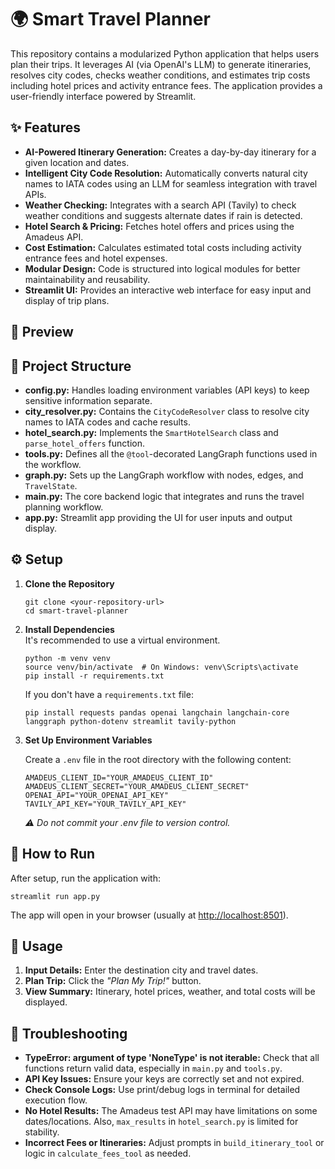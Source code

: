 <!DOCTYPE html>
<html lang="en">
<head>
  <meta charset="UTF-8">
  <title>Smart Travel Planner</title>
</head>
<body>

<h1>🌍 Smart Travel Planner</h1>

<p>This repository contains a modularized Python application that helps users plan their trips. It leverages AI (via OpenAI's LLM) to generate itineraries, resolves city codes, checks weather conditions, and estimates trip costs including hotel prices and activity entrance fees. The application provides a user-friendly interface powered by Streamlit.</p>

<h2>✨ Features</h2>
<ul>
  <li><strong>AI-Powered Itinerary Generation:</strong> Creates a day-by-day itinerary for a given location and dates.</li>
  <li><strong>Intelligent City Code Resolution:</strong> Automatically converts natural city names to IATA codes using an LLM for seamless integration with travel APIs.</li>
  <li><strong>Weather Checking:</strong> Integrates with a search API (Tavily) to check weather conditions and suggests alternate dates if rain is detected.</li>
  <li><strong>Hotel Search & Pricing:</strong> Fetches hotel offers and prices using the Amadeus API.</li>
  <li><strong>Cost Estimation:</strong> Calculates estimated total costs including activity entrance fees and hotel expenses.</li>
  <li><strong>Modular Design:</strong> Code is structured into logical modules for better maintainability and reusability.</li>
  <li><strong>Streamlit UI:</strong> Provides an interactive web interface for easy input and display of trip plans.</li>
</ul>
<h2>📸 Preview</h2>



<h2>📁 Project Structure</h2>
<ul>
  <li><strong>config.py:</strong> Handles loading environment variables (API keys) to keep sensitive information separate.</li>
  <li><strong>city_resolver.py:</strong> Contains the <code>CityCodeResolver</code> class to resolve city names to IATA codes and cache results.</li>
  <li><strong>hotel_search.py:</strong> Implements the <code>SmartHotelSearch</code> class and <code>parse_hotel_offers</code> function.</li>
  <li><strong>tools.py:</strong> Defines all the <code>@tool</code>-decorated LangGraph functions used in the workflow.</li>
  <li><strong>graph.py:</strong> Sets up the LangGraph workflow with nodes, edges, and <code>TravelState</code>.</li>
  <li><strong>main.py:</strong> The core backend logic that integrates and runs the travel planning workflow.</li>
  <li><strong>app.py:</strong> Streamlit app providing the UI for user inputs and output display.</li>
</ul>

<h2>⚙️ Setup</h2>

<ol>
  <li><strong>Clone the Repository</strong>
    <pre><code>git clone &lt;your-repository-url&gt;
cd smart-travel-planner</code></pre>
  </li>
  <li><strong>Install Dependencies</strong><br>
    It's recommended to use a virtual environment.
    <pre><code>python -m venv venv
source venv/bin/activate  # On Windows: venv\Scripts\activate
pip install -r requirements.txt</code></pre>
    If you don't have a <code>requirements.txt</code> file:
    <pre><code>pip install requests pandas openai langchain langchain-core langgraph python-dotenv streamlit tavily-python</code></pre>
  </li>
  <li><strong>Set Up Environment Variables</strong>
    <p>Create a <code>.env</code> file in the root directory with the following content:</p>
    <pre><code>AMADEUS_CLIENT_ID="YOUR_AMADEUS_CLIENT_ID"
AMADEUS_CLIENT_SECRET="YOUR_AMADEUS_CLIENT_SECRET"
OPENAI_API="YOUR_OPENAI_API_KEY"
TAVILY_API_KEY="YOUR_TAVILY_API_KEY"</code></pre>
    <p><em>⚠️ Do not commit your .env file to version control.</em></p>
  </li>
</ol>

<h2>🚀 How to Run</h2>
<p>After setup, run the application with:</p>
<pre><code>streamlit run app.py</code></pre>
<p>The app will open in your browser (usually at <a href="http://localhost:8501">http://localhost:8501</a>).</p>

<h2>🧭 Usage</h2>
<ol>
  <li><strong>Input Details:</strong> Enter the destination city and travel dates.</li>
  <li><strong>Plan Trip:</strong> Click the <em>"Plan My Trip!"</em> button.</li>
  <li><strong>View Summary:</strong> Itinerary, hotel prices, weather, and total costs will be displayed.</li>
</ol>

<h2>🐛 Troubleshooting</h2>
<ul>
  <li><strong>TypeError: argument of type 'NoneType' is not iterable:</strong> Check that all functions return valid data, especially in <code>main.py</code> and <code>tools.py</code>.</li>
  <li><strong>API Key Issues:</strong> Ensure your keys are correctly set and not expired.</li>
  <li><strong>Check Console Logs:</strong> Use print/debug logs in terminal for detailed execution flow.</li>
  <li><strong>No Hotel Results:</strong> The Amadeus test API may have limitations on some dates/locations. Also, <code>max_results</code> in <code>hotel_search.py</code> is limited for stability.</li>
  <li><strong>Incorrect Fees or Itineraries:</strong> Adjust prompts in <code>build_itinerary_tool</code> or logic in <code>calculate_fees_tool</code> as needed.</li>
</ul>

</body>
</html>
